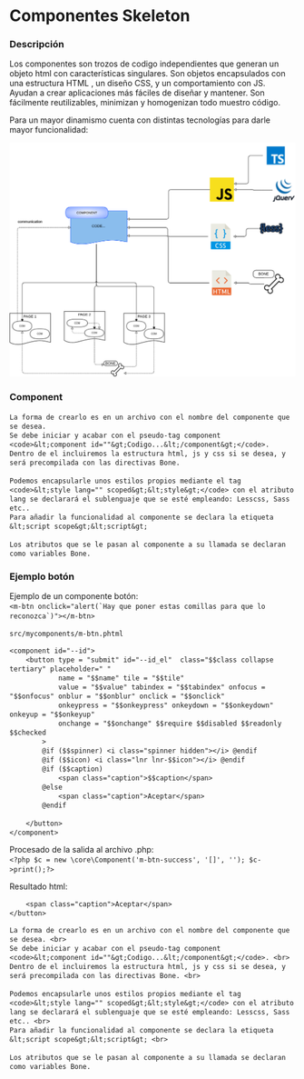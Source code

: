 # Componentes Skeleton

### Descripción
Los componentes son trozos de codigo independientes que generan un objeto html con características singulares.
Son objetos encapsulados con una estructura HTML , un diseño CSS, y un comportamiento con JS. 
Ayudan a crear aplicaciones más fáciles de diseñar y mantener.
Son fácilmente reutilizables, minimizan y homogenizan todo muestro código. 

Para un mayor dinamismo cuenta con distintas tecnologías para darle mayor funcionalidad: 

![ESQUEMA](img/Sistemacomponentes.png "Esquema del SkeletonPHP")

### Component 
    La forma de crearlo es en un archivo con el nombre del componente que se desea.
    Se debe iniciar y acabar con el pseudo-tag component <code>&lt;component id=""&gt;Codigo...&lt;/component&gt;</code>. 
    Dentro de el incluiremos la estructura html, js y css si se desea, y será precompilada con las directivas Bone. 

    Podemos encapsularle unos estilos propios mediante el tag <code>&lt;style lang="" scoped&gt;&lt;style&gt;</code> con el atributo lang se declarará el sublenguaje que se esté empleando: Lesscss, Sass etc..
    Para añadir la funcionalidad al componente se declara la etiqueta &lt;script scope&gt;&lt;script&gt;

    Los atributos que se le pasan al componente a su llamada se declaran como variables Bone. 

### Ejemplo botón
Ejemplo de un componente botón:  
``<m-btn onclick="alert(`Hay que poner estas comillas para que lo reconozca`)"></m-btn>``

`src/mycomponents/m-btn.phtml`
```
<component id="--id"> 
    <button type = "submit" id="--id_el"  class="$$class collapse tertiary" placeholder=" "
            name = "$$name" tile = "$$tile"
            value = "$$value" tabindex = "$$tabindex" onfocus = "$$onfocus" onblur = "$$onblur" onclick = "$$onclick"
            onkeypress = "$$onkeypress" onkeydown = "$$onkeydown" onkeyup = "$$onkeyup"
            onchange = "$$onchange" $$require $$disabled $$readonly $$checked  
        >
        @if ($$spinner) <i class="spinner hidden"></i> @endif
        @if ($$icon) <i class="lnr lnr-$$icon"></i> @endif
        @if ($$caption) 
            <span class="caption">$$caption</span> 
        @else
            <span class="caption">Aceptar</span> 
        @endif
        
    </button>
</component>
```
Procesado de la salida al archivo .php:  
`<?php $c = new \core\Component('m-btn-success', '[]', ''); $c->print();?>`

Resultado html:  
```<button type="submit" id="tag619cca9846628_el" class=" collapse tertiary" placeholder=" ">
    <span class="caption">Aceptar</span> 
</button>
```

 
    La forma de crearlo es en un archivo con el nombre del componente que se desea. <br>
    Se debe iniciar y acabar con el pseudo-tag component <code>&lt;component id=""&gt;Codigo...&lt;/component&gt;</code>. <br>
    Dentro de el incluiremos la estructura html, js y css si se desea, y será precompilada con las directivas Bone. <br>

    Podemos encapsularle unos estilos propios mediante el tag <code>&lt;style lang="" scoped&gt;&lt;style&gt;</code> con el atributo lang se declarará el sublenguaje que se esté empleando: Lesscss, Sass etc.. <br>
    Para añadir la funcionalidad al componente se declara la etiqueta &lt;script scope&gt;&lt;script&gt; <br>

    Los atributos que se le pasan al componente a su llamada se declaran como variables Bone. 
   